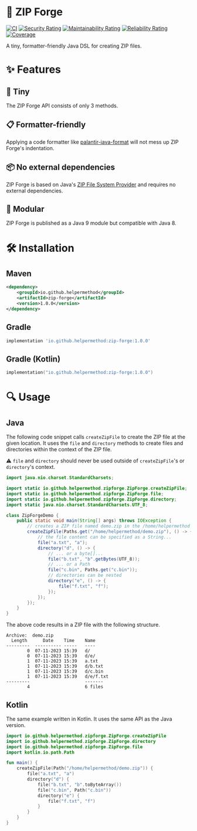 # 🌋 ZIP Forge

[![CI](https://github.com/helpermethod/zip-forge/actions/workflows/ci.yml/badge.svg)](https://github.com/helpermethod/zip-forge/actions/workflows/ci.yml)
[![Security Rating](https://sonarcloud.io/api/project_badges/measure?project=io.github.helpermethod%3Azip-forge&metric=security_rating)](https://sonarcloud.io/summary/new_code?id=io.github.helpermethod%3Azip-forge)
[![Maintainability Rating](https://sonarcloud.io/api/project_badges/measure?project=io.github.helpermethod%3Azip-forge&metric=sqale_rating)](https://sonarcloud.io/summary/new_code?id=io.github.helpermethod%3Azip-forge)
[![Reliability Rating](https://sonarcloud.io/api/project_badges/measure?project=io.github.helpermethod%3Azip-forge&metric=reliability_rating)](https://sonarcloud.io/summary/new_code?id=io.github.helpermethod%3Azip-forge)
[![Coverage](https://sonarcloud.io/api/project_badges/measure?project=io.github.helpermethod%3Azip-forge&metric=coverage)](https://sonarcloud.io/summary/new_code?id=io.github.helpermethod%3Azip-forge)

A tiny, formatter-friendly Java DSL for creating ZIP files.

# :sparkles: Features

## :pinching_hand: Tiny

The ZIP Forge API consists of only 3 methods.

## :clipboard: Formatter-friendly

Applying a code formatter like [palantir-java-format](https://github.com/palantir/palantir-java-format) will not mess up ZIP Forge's indentation.

## :package: No external dependencies

ZIP Forge is based on Java's [ZIP File System Provider](https://docs.oracle.com/javase/8/docs/technotes/guides/io/fsp/zipfilesystemprovider.html) and requires no external dependencies.

## :jigsaw: Modular

ZIP Forge is published as a Java 9 module but compatible with Java 8.

# :hammer_and_wrench: Installation

## Maven

```xml
<dependency>
    <groupId>io.github.helpermethod</groupId>
    <artifactId>zip-forge</artifactId>
    <version>1.0.0</version>
</dependency>
```

## Gradle

```groovy
implementation 'io.github.helpermethod:zip-forge:1.0.0'
```

## Gradle (Kotlin)

```kotlin
implementation("io.github.helpermethod:zip-forge:1.0.0")
```

# :mag: Usage

## Java

The following code snippet calls `createZipFile` to create the ZIP file at the given location.
It uses the `file` and `directory` methods to create files and directories within the context of the ZIP file.

⚠️ `file` and `directory` should never be used outside of `createZipFile`'s or `directory`'s context.

```java
import java.nio.charset.StandardCharsets;

import static io.github.helpermethod.zipforge.ZipForge.createZipFile;
import static io.github.helpermethod.zipforge.ZipForge.file;
import static io.github.helpermethod.zipforge.ZipForge.directory;
import static java.nio.charset.StandardCharsets.UTF_8;

class ZipForgeDemo {
    public static void main(String[] args) throws IOException {
        // creates a ZIP file named demo.zip in the /home/helpermethod directory
        createZipFile(Paths.get("/home/helpermethod/demo.zip"), () -> {
            // the file content can be specified as a String...
            file("a.txt", "a");
            directory("d", () -> {
                // ... or a byte[]...
                file("b.txt", "b".getBytes(UTF_8));
                // ... or a Path
                file("c.bin", Paths.get("c.bin"));
                // directories can be nested
                directory("e", () -> {
                    file("f.txt", "f");
                });
            });
        });
    }
}
```

The above code results in a ZIP file with the following structure.

```
Archive:  demo.zip
  Length      Date    Time    Name
---------  ---------- -----   ----
        0  07-11-2023 15:39   d/
        0  07-11-2023 15:39   d/e/
        1  07-11-2023 15:39   a.txt
        1  07-11-2023 15:39   d/b.txt
        1  07-11-2023 15:39   d/c.bin
        1  07-11-2023 15:39   d/e/f.txt
---------                     -------
        4                     6 files
```

## Kotlin

The same example written in Kotlin. It uses the same API as the Java version.

```kotlin
import io.github.helpermethod.zipforge.ZipForge.createZipFile
import io.github.helpermethod.zipforge.ZipForge.directory
import io.github.helpermethod.zipforge.ZipForge.file
import kotlin.io.path.Path

fun main() {
    createZipFile(Path("/home/helpermethod/demo.zip")) {
        file("a.txt", "a")
        directory("d") {
            file("b.txt", "b".toByteArray())
            file("c.bin", Path("c.bin"))
            directory("e") {
                file("f.txt", "f")
            }
        }
    }
}
```

